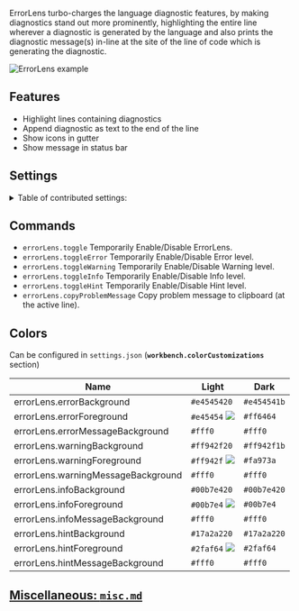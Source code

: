 ErrorLens turbo-charges the language diagnostic features, by making diagnostics stand out more prominently, highlighting
the entire line wherever a diagnostic is generated by the language and also prints the diagnostic message(s) in-line at
the site of the line of code which is generating the diagnostic.

![ErrorLens example](https://raw.githubusercontent.com/usernamehw/vscode-error-lens/master/img/demo.png)

## Features

* Highlight lines containing diagnostics
* Append diagnostic as text to the end of the line
* Show icons in gutter
* Show message in status bar

## Settings

<details>

<summary> Table of contributed settings:</summary>

| Name | Default | Description |
| --- | --- | --- |
| errorLens.fontSize | | Font size of annotations. (**HACK**) |
| errorLens.fontFamily | | Font family of annotations. (**HACK**) |
| errorLens.fontWeight | normal | Font Weight of annotations. |
| errorLens.fontStyleItalic | **false** | Show ErrorLens annotations in Italics, or not? |
| errorLens.margin | 30px | Distance between the end of the line and the start of annotation. (CSS units) |
| errorLens.padding | | Adds padding for the message. Visible difference when `message` colors are set. [Issue #23](https://github.com/usernamehw/vscode-error-lens/issues/23). Example: `2px 1ch`. |
| errorLens.borderRadius | 3px | Adds border-radius for the message. Visible difference when `message` colors are set. [Issue #23](https://github.com/usernamehw/vscode-error-lens/issues/23). Example: `5px`. |
| errorLens.enabledDiagnosticLevels | ["error","warning","info","hint"] | Customize which diagnostic levels to highlight. |
| errorLens.annotationPrefix | ["ERROR: ","WARNING: ","INFO: ","HINT: "] | Specify diagnostic message prefixes (when addAnnotationTextPrefixes is true). For example, emoji: ❗ ⚠ ℹ. |
| errorLens.addAnnotationTextPrefixes | **false** | When checked prefixes the diagnostic severity ('ERROR:', 'WARNING:' etc) to ErrorLens annotations. |
| errorLens.addNumberOfDiagnostics | **false** | When checked prefixes number of diagnostics on the line. Like: `[1/2]`. |
| errorLens.statusBarMessageEnabled | **false** | When checked shows current diagnostic in status bar. |
| errorLens.exclude | [] | Specify messages that should not be highlighted (RegEx). |
| errorLens.delay | **0** | **EXPERIMENTAL** Specify delay before showing problems. |
| errorLens.onSave | **false** |  Update decorations only on document save. |
| errorLens.gutterIconsEnabled | **false** | Show gutter icons (In place of debug breakpoint icon). |
| errorLens.gutterIconsFollowCursorOverride | **true** | If this setting is `true` and `followCursor` setting is not `allLines`, then gutter icons would be rendered for all problems. But line decorations (background, message) only for active line." |
| errorLens.gutterIconSize | 100% | Customize gutter icon size. Example: `120%` |
| errorLens.gutterIconSet | default | Customize gutter icon style. Possible values: `default`, `defaultOutline`, `borderless`, `circle`. |
| errorLens.errorGutterIconPath | | Set custom icons for gutter. Absolute path for error gutter icon. |
| errorLens.warningGutterIconPath | | Set custom icons for gutter. Absolute path for warning gutter icon. |
| errorLens.infoGutterIconPath | | Set custom icons for gutter. Absolute path for info gutter icon. |
| errorLens.errorGutterIconColor | `#e45454` | Error color of the `circle` gutter icon set. |
| errorLens.warningGutterIconColor | `#ff942f` | Warning color of the `circle` gutter icon set. |
| errorLens.infoGutterIconColor | `#00b7e4` | Info color of the `circle` gutter icon set. |
| errorLens.followCursor | allLines | Highlight only portion of the problems. Possible values: `allLines`, `activeLine`, `closestProblem`. |
| followCursorMore | **0** | Augments `followCursor`. Adds number of lines to top and bottom when `followCursor` is `activeLine`. Adds number of closest problems when `followCursor` is `closestProblem` |

</details>

## Commands

* `errorLens.toggle` Temporarily Enable/Disable ErrorLens.
* `errorLens.toggleError` Temporarily Enable/Disable Error level.
* `errorLens.toggleWarning` Temporarily Enable/Disable Warning level.
* `errorLens.toggleInfo` Temporarily Enable/Disable Info level.
* `errorLens.toggleHint` Temporarily Enable/Disable Hint level.
* `errorLens.copyProblemMessage` Copy problem message to clipboard (at the active line).

## Colors

Can be configured in `settings.json` (**`workbench.colorCustomizations`** section)

| Name | Light | Dark |
| --- | --- | --- |
| errorLens.errorBackground | `#e4545420` | `#e454541b` |
| errorLens.errorForeground | `#e45454` ![](https://placehold.it/15/e45454?text=+) | `#ff6464` |
| errorLens.errorMessageBackground | `#fff0` | `#fff0` |
| errorLens.warningBackground | `#ff942f20` | `#ff942f1b`|
| errorLens.warningForeground | `#ff942f` ![](https://placehold.it/15/ff942f?text=+) | `#fa973a` |
| errorLens.warningMessageBackground | `#fff0` | `#fff0` |
| errorLens.infoBackground | `#00b7e420` | `#00b7e420` |
| errorLens.infoForeground | `#00b7e4` ![](https://placehold.it/15/00b7e4?text=+) | `#00b7e4` |
| errorLens.infoMessageBackground | `#fff0` | `#fff0` |
| errorLens.hintBackground | `#17a2a220` | `#17a2a220` |
| errorLens.hintForeground | `#2faf64` ![](https://placehold.it/15/2faf64?text=+) | `#2faf64` |
| errorLens.hintMessageBackground | `#fff0` | `#fff0` |

## [Miscellaneous: `misc.md`](https://github.com/usernamehw/vscode-error-lens/blob/master/misc.md)

